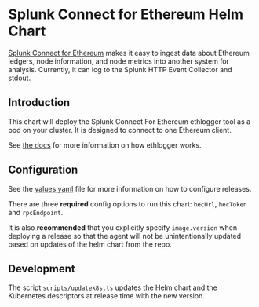# Splunk Connect for Ethereum Helm Chart

[Splunk Connect for Ethereum](https://https://github.com/splunk/splunk-connect-for-ethereum) makes it easy to ingest data about Ethereum ledgers, node information, and node metrics into another system for analysis. Currently, it can log to the Splunk HTTP Event Collector and stdout.

## Introduction

This chart will deploy the Splunk Connect For Ethereum ethlogger tool as a pod on your cluster.
It is designed to connect to one Ethereum client.

See [the
docs](https://github.com/splunk/splunk-connect-for-ethereum/tree/main/docs)
for more information on how ethlogger works.

## Configuration

See the [values.yaml](./values.yaml) file for more information on how to
configure releases.

There are three **required** config options to run this chart:
`hecUrl`, `hecToken` and `rpcEndpoint`.

It is also **recommended** that you explicitly specify `image.version` when
deploying a release so that the agent will not be unintentionally updated based
on updates of the helm chart from the repo.

## Development

The script `scripts/updatek8s.ts` updates the Helm chart and the Kubernetes descriptors at release time with the new version.
